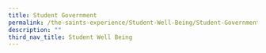 ```yaml
---
title: Student Government
permalink: /the-saints-experience/Student-Well-Being/Student-Government/
description: ""
third_nav_title: Student Well Being
---
```

